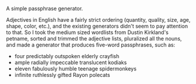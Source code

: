 A simple passphrase generator.

Adjectives in English have a fairly strict ordering (quantity,
quality, size, age, shape, color, etc.), and the existing
generators didn't seem to pay attention to that. So I took the
medium sized wordlists from Dustin Kirkland's petname, sorted and
trimmed the adjective lists, pluralized all the nouns, and made a
generator that produces five-word passphrases, such as:

* four predictably outspoken elderly crayfish
* ample radially impeccable translucent kodiaks
* eleven fabulously humble teenage spidermonkeys
* infinite ruthlessly gifted Rayon polecats
